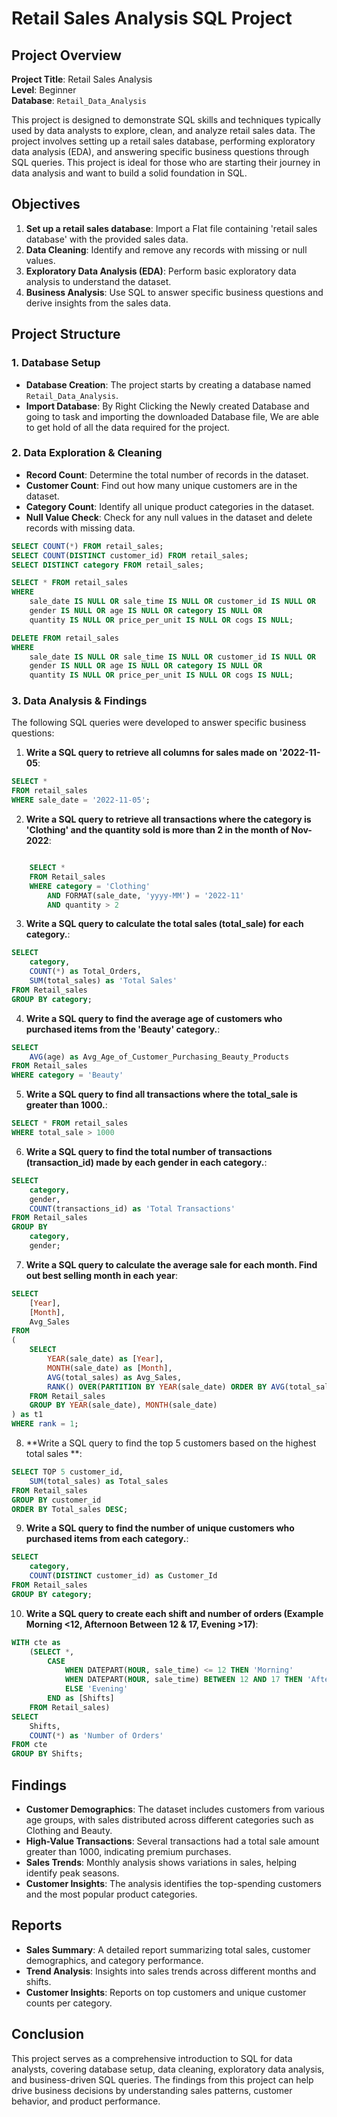 # Retail Sales Analysis SQL Project

## Project Overview

**Project Title**: Retail Sales Analysis  
**Level**: Beginner  
**Database**: `Retail_Data_Analysis`

This project is designed to demonstrate SQL skills and techniques typically used by data analysts to explore, clean, and analyze retail sales data. The project involves setting up a retail sales database, performing exploratory data analysis (EDA), and answering specific business questions through SQL queries. This project is ideal for those who are starting their journey in data analysis and want to build a solid foundation in SQL.

## Objectives

1. **Set up a retail sales database**: Import a Flat file containing 'retail sales database' with the provided sales data.
2. **Data Cleaning**: Identify and remove any records with missing or null values.
3. **Exploratory Data Analysis (EDA)**: Perform basic exploratory data analysis to understand the dataset.
4. **Business Analysis**: Use SQL to answer specific business questions and derive insights from the sales data.

## Project Structure

### 1. Database Setup

- **Database Creation**: The project starts by creating a database named `Retail_Data_Analysis`.
- **Import Database**: By Right Clicking the Newly created Database and going to task and importing the downloaded Database file, We are able to get hold of all                          the data required for the project.


### 2. Data Exploration & Cleaning

- **Record Count**: Determine the total number of records in the dataset.
- **Customer Count**: Find out how many unique customers are in the dataset.
- **Category Count**: Identify all unique product categories in the dataset.
- **Null Value Check**: Check for any null values in the dataset and delete records with missing data.

```sql
SELECT COUNT(*) FROM retail_sales;
SELECT COUNT(DISTINCT customer_id) FROM retail_sales;
SELECT DISTINCT category FROM retail_sales;

SELECT * FROM retail_sales
WHERE 
    sale_date IS NULL OR sale_time IS NULL OR customer_id IS NULL OR 
    gender IS NULL OR age IS NULL OR category IS NULL OR 
    quantity IS NULL OR price_per_unit IS NULL OR cogs IS NULL;

DELETE FROM retail_sales
WHERE 
    sale_date IS NULL OR sale_time IS NULL OR customer_id IS NULL OR 
    gender IS NULL OR age IS NULL OR category IS NULL OR 
    quantity IS NULL OR price_per_unit IS NULL OR cogs IS NULL;
```

### 3. Data Analysis & Findings

The following SQL queries were developed to answer specific business questions:

1. **Write a SQL query to retrieve all columns for sales made on '2022-11-05**:
```sql
SELECT *
FROM retail_sales
WHERE sale_date = '2022-11-05';
```

2. **Write a SQL query to retrieve all transactions where the category is 'Clothing' and the quantity sold is more than 2 in the month of Nov-2022**:
```sql

	SELECT *
	FROM Retail_sales
	WHERE category = 'Clothing' 
		AND FORMAT(sale_date, 'yyyy-MM') = '2022-11'
		AND quantity > 2

```

3. **Write a SQL query to calculate the total sales (total_sale) for each category.**:
```sql
SELECT 
	category,
	COUNT(*) as Total_Orders,
	SUM(total_sales) as 'Total Sales'
FROM Retail_sales
GROUP BY category;
```

4. **Write a SQL query to find the average age of customers who purchased items from the 'Beauty' category.**:
```sql
SELECT 
	AVG(age) as Avg_Age_of_Customer_Purchasing_Beauty_Products
FROM Retail_sales
WHERE category = 'Beauty'
```

5. **Write a SQL query to find all transactions where the total_sale is greater than 1000.**:
```sql
SELECT * FROM retail_sales
WHERE total_sale > 1000
```

6. **Write a SQL query to find the total number of transactions (transaction_id) made by each gender in each category.**:
```sql
SELECT 
	category,
	gender,
	COUNT(transactions_id) as 'Total Transactions'
FROM Retail_sales
GROUP BY 
	category,
	gender;
```

7. **Write a SQL query to calculate the average sale for each month. Find out best selling month in each year**:
```sql
SELECT 
	[Year],
    [Month],
    Avg_Sales
FROM
(
	SELECT
		YEAR(sale_date) as [Year],
		MONTH(sale_date) as [Month],
		AVG(total_sales) as Avg_Sales,
		RANK() OVER(PARTITION BY YEAR(sale_date) ORDER BY AVG(total_sales) DESC) AS rank
	FROM Retail_sales
	GROUP BY YEAR(sale_date), MONTH(sale_date)
) as t1
WHERE rank = 1;
```

8. **Write a SQL query to find the top 5 customers based on the highest total sales **:
```sql
SELECT TOP 5 customer_id,
	SUM(total_sales) as Total_sales	
FROM Retail_sales
GROUP BY customer_id
ORDER BY Total_sales DESC;
```

9. **Write a SQL query to find the number of unique customers who purchased items from each category.**:
```sql
SELECT 
	category,
	COUNT(DISTINCT customer_id) as Customer_Id
FROM Retail_sales
GROUP BY category;
```

10. **Write a SQL query to create each shift and number of orders (Example Morning <12, Afternoon Between 12 & 17, Evening >17)**:
```sql
WITH cte as
	(SELECT *,
		CASE
			WHEN DATEPART(HOUR, sale_time) <= 12 THEN 'Morning' 
			WHEN DATEPART(HOUR, sale_time) BETWEEN 12 AND 17 THEN 'Afternoon'
			ELSE 'Evening'
		END as [Shifts]
	FROM Retail_sales)
SELECT 
	Shifts,
	COUNT(*) as 'Number of Orders'
FROM cte
GROUP BY Shifts;
```

## Findings

- **Customer Demographics**: The dataset includes customers from various age groups, with sales distributed across different categories such as Clothing and Beauty.
- **High-Value Transactions**: Several transactions had a total sale amount greater than 1000, indicating premium purchases.
- **Sales Trends**: Monthly analysis shows variations in sales, helping identify peak seasons.
- **Customer Insights**: The analysis identifies the top-spending customers and the most popular product categories.

## Reports

- **Sales Summary**: A detailed report summarizing total sales, customer demographics, and category performance.
- **Trend Analysis**: Insights into sales trends across different months and shifts.
- **Customer Insights**: Reports on top customers and unique customer counts per category.

## Conclusion

This project serves as a comprehensive introduction to SQL for data analysts, covering database setup, data cleaning, exploratory data analysis, and business-driven SQL queries. The findings from this project can help drive business decisions by understanding sales patterns, customer behavior, and product performance.




